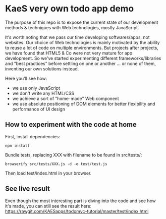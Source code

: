KaeS very own todo app demo
===========================

The purpose of this repo is to expose the current state of our development methods & techniques with Web technologies, mostly JavaScript.

It's worth noting that we pass our time developing softwares/apps, not websites. Our choice of Web technologies is mainly motivated by the ability to reuse a lot of code on multiple environments. But projects after projects, we have found that HTML5 & Co were not very mature for app development. So we've started experimenting different frameworks/libraries and "best practices" before settling on one or another ... or none of them, inventing our own solutions instead.

Here you'll see how:
- we use only JavaScript
- we don't write any HTML/CSS
- we achieve a sort of "home-made" Web component
- we use absolute positioning of DOM elements for better flexibility and performance of UI design

## How to experiment with the code at home

First, install dependencies:

    npm install

Bundle tests, replacing XXX with filename to be found in src/tests/:

    browserify src/tests/XXX.js -d -o test/test.js

Then load test/index.html in your browser.

## See live result

Even though the most interesting part is diving into the code and see how it's made, you can still see the result here:
https://rawgit.com/KAESapps/todomvc-tutorial/master/test/index.html